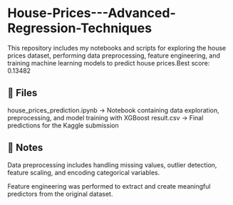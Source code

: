 # House-Prices---Advanced-Regression-Techniques
 This repository includes my notebooks and scripts for exploring the house prices dataset, performing data preprocessing, feature engineering, and training machine learning models to predict house prices.Best score: 0.13482
 ## 📂 Files
house_prices_prediction.ipynb → Notebook containing data exploration, preprocessing, and model training with XGBoost
result.csv → Final predictions for the Kaggle submission
## 📌 Notes
Data preprocessing includes handling missing values, outlier detection, feature scaling, and encoding categorical variables.

Feature engineering was performed to extract and create meaningful predictors from the original dataset.
